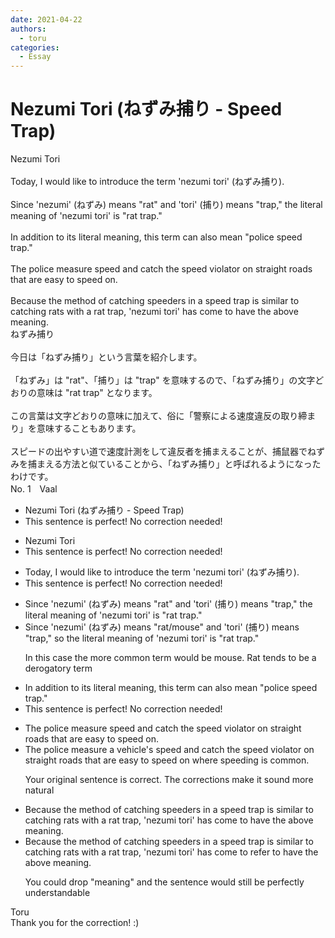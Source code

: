 ```yaml
---
date: 2021-04-22
authors:
  - toru
categories:
  - Essay
---
```


<h1 id="subject_show">Nezumi Tori (ねずみ捕り - Speed Trap)</h1>
<div class="date" hidden>Apr 22, 2021 22:16</div>
<div id="post"><div id="body_show_ori">
Nezumi Tori<br/><br/>Today, I would like to introduce the term 'nezumi tori' (ねずみ捕り).<br/><br/>Since 'nezumi' (ねずみ) means "rat" and 'tori' (捕り) means "trap," the literal meaning of 'nezumi tori' is "rat trap."<br/><br/>In addition to its literal meaning, this term can also mean "police speed trap."<br/><br/>The police measure speed and catch the speed violator on straight roads that are easy to speed on.<br/><br/>Because the method of catching speeders in a speed trap is similar to catching rats with a rat trap, 'nezumi tori' has come to have the above meaning.
</div></div>

<!-- more -->

<div id="post_ja"><div id="body_show_mo">
ねずみ捕り<br/><br/>今日は「ねずみ捕り」という言葉を紹介します。<br/><br/>「ねずみ」は "rat"、「捕り」は "trap" を意味するので、「ねずみ捕り」の文字どおりの意味は "rat trap" となります。<br/><br/>この言葉は文字どおりの意味に加えて、俗に「警察による速度違反の取り締まり」を意味することもあります。<br/><br/>スピードの出やすい道で速度計測をして違反者を捕まえることが、捕鼠器でねずみを捕まえる方法と似ていることから、「ねずみ捕り」と呼ばれるようになったわけです。
</div></div>
<div id="block"><div class="first_name"> No. 1　<span class="just_name">Vaal</span></div><div id="block2">
<ul class="correction_field">
<li class="incorrect">Nezumi Tori (ねずみ捕り - Speed Trap)</li>
<li class="corrected perfect">This sentence is perfect! No correction needed!</li>
</ul>
<ul class="correction_field">
<li class="incorrect">Nezumi Tori</li>
<li class="corrected perfect">This sentence is perfect! No correction needed!</li>
</ul>
<ul class="correction_field">
<li class="incorrect">Today, I would like to introduce the term 'nezumi tori' (ねずみ捕り).</li>
<li class="corrected perfect">This sentence is perfect! No correction needed!</li>
</ul>
<ul class="correction_field">
<li class="incorrect">Since 'nezumi' (ねずみ) means "rat" and 'tori' (捕り) means "trap," the literal meaning of 'nezumi tori' is "rat trap."</li>
<li class="corrected correct">
Since 'nezumi' (ねずみ) means "rat<span class="f_blue">/mouse</span>" and 'tori' (捕り) means "trap," <span class="f_blue">so </span>the literal meaning of 'nezumi tori' is "rat trap."
<p class="correction_comment">In this case the more common term would be mouse. Rat tends to be a derogatory term</p>
</li>
</ul>
<ul class="correction_field">
<li class="incorrect">In addition to its literal meaning, this term can also mean "police speed trap."</li>
<li class="corrected perfect">This sentence is perfect! No correction needed!</li>
</ul>
<ul class="correction_field">
<li class="incorrect">The police measure speed and catch the speed violator on straight roads that are easy to speed on.</li>
<li class="corrected correct">
The police measure <span class="f_blue">a vehicle's </span>speed and catch the speed violator on straight roads <span class="f_gray">that are easy to speed on </span><span class="f_blue">where speeding is common</span>.
<p class="correction_comment">Your original sentence is correct. The corrections make it sound more natural</p>
</li>
</ul>
<ul class="correction_field">
<li class="incorrect">Because the method of catching speeders in a speed trap is similar to catching rats with a rat trap, 'nezumi tori' has come to have the above meaning.</li>
<li class="corrected correct">
Because the method of catching speeders in a speed trap is similar to catching rats with a rat trap, 'nezumi tori' has come to <span class="f_blue">refer to </span><span class="sline"><span class="f_gray">have</span></span> the above <span class="f_blue">meaning</span>.
<p class="correction_comment">You could drop "meaning" and the sentence would still be perfectly understandable</p>
</li>
</ul>
</div><div class="name"><span class="just_name">Toru</span><br>
Thank you for the correction! :)
</div>
</div>
